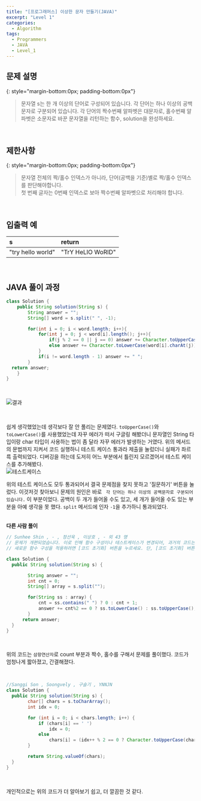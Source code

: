 ```yaml
---
title: "[프로그래머스] 이상한 문자 만들기(JAVA)"
excerpt: "Level 1"
categories: 
  - Algorithm
tags: 
  - Programmers
  - JAVA
  - Level_1
---
```


## 문제 설명
{: style="margin-bottom:0px; padding-bottom:0px"}

> 문자열 s는 한 개 이상의 단어로 구성되어 있습니다. 각 단어는 하나 이상의 공백문자로 구분되어 있습니다. 각 단어의 짝수번째 알파벳은 대문자로, 홀수번째 알파벳은 소문자로 바꾼 문자열을 리턴하는 함수, solution을 완성하세요.
<br>

## 제한사항
{: style="margin-bottom:0px; padding-bottom:0px"}
> 문자열 전체의 짝/홀수 인덱스가 아니라, 단어(공백을 기준)별로 짝/홀수 인덱스를 판단해야합니다.<br>
첫 번째 글자는 0번째 인덱스로 보아 짝수번째 알파벳으로 처리해야 합니다.
<br>

## 입출력 예

|s|return|
|:------|:------|
|"try hello world"|"TrY HeLlO WoRlD"|

<br>

## JAVA 풀이 과정

```java
class Solution {
    public String solution(String s) {
        String answer = "";
        String[] word = s.split(" ", -1);

        for(int i = 0; i < word.length; i++){
            for(int j = 0; j < word[i].length(); j++){
                if(j % 2 == 0 || j == 0) answer += Character.toUpperCase(word[i].charAt(j));
                else answer += Character.toLowerCase(word[i].charAt(j));
            }
            if(i != word.length - 1) answer += " ";
        }
  return answer;
    }
}
```

<br>

![결과](https://user-images.githubusercontent.com/70805241/116017288-27453500-a67a-11eb-9329-2e47a97aa6e9.png)



<br>

쉽게 생각했었는데 생각보다 잘 안 풀리는 문제였다. `toUpperCase()`와 `toLowerCase()`를 사용했었는데 자꾸 에러가 떠서 구글링 해봤더니 문자열인 String 타입이랑 char 타입이 사용하는 법이 좀 달라 자꾸 에러가 발생하는 거였다. 위의 메서드의 문법까지 지켜서 코드 실행하니 테스트 케이스 통과라 제출을 눌렀더니 실패가 좌르륵 출력되었다. 디버깅을 하는데 도저히 어느 부분에서 틀린지 모르겠어서 테스트 케이스를 추가해봤다. <br>
![테스트케이스](https://user-images.githubusercontent.com/70805241/116090391-c56ae680-a6de-11eb-9bcb-c0c9d9d4b785.png) <br>

위의 테스트 케이스도 모두 통과되어서 결국 문제점을 찾지 못하고 '질문하기' 버튼을 눌렀다. 이것저것 찾아보니 문제의 원인은 바로 ` 각 단어는 하나 이상의 공백문자로 구분되어 있습니다.` 이 부분이었다. 공백이 두 개가 들어올 수도 있고, 세 개가 들어올 수도 있는 부분을 아예 생각을 못 했다. `split` 메서드에 인자 `-1`을 추가하니 통과되었다. 
<br><br>


**다른 사람 풀이** <br>

```java
// Sunhee Shin , - , 정선욱 , 이상호 , - 외 43 명
// 문제가 개편되었습니다. 이로 인해 함수 구성이나 테스트케이스가 변경되어, 과거의 코드는 동작하지 않을 수 있습니다.
// 새로운 함수 구성을 적용하려면 [코드 초기화] 버튼을 누르세요. 단, [코드 초기화] 버튼을 누르면 작성 중인 코드는 사라집니다.

class Solution {
  public String solution(String s) {

        String answer = "";
        int cnt = 0;
        String[] array = s.split("");

        for(String ss : array) {
            cnt = ss.contains(" ") ? 0 : cnt + 1;
            answer += cnt%2 == 0 ? ss.toLowerCase() : ss.toUpperCase(); 
        }
      return answer;
  }
}
```

<br>

위의 코드는 `삼항연산자`로 count 부분과 짝수, 홀수를 구해서 문제를 풀이했다. 코드가 엄청나게 짧아졌고, 간결해졌다.


<br>

```java
//Sanggi Son , Soongvely , 구슬기 , YNNJN
class Solution {
  public String solution(String s) {
        char[] chars = s.toCharArray();
        int idx = 0;

        for (int i = 0; i < chars.length; i++) {
            if (chars[i] == ' ')
                idx = 0;
            else
                chars[i] = (idx++ % 2 == 0 ? Character.toUpperCase(chars[i]) : Character.toLowerCase(chars[i]));
        }

        return String.valueOf(chars);
  }
}
```

<br>

개인적으로는 위의 코드가 더 알아보기 쉽고, 더 깔끔한 것 같다.